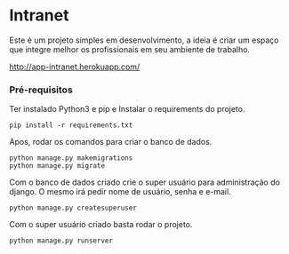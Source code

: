 # Intranet

Este é um projeto simples em desenvolvimento, a ideia é criar um espaço que integre melhor os profissionais em seu ambiente de trabalho.

http://app-intranet.herokuapp.com/

### Pré-requisitos

Ter instalado Python3 e pip e
Instalar o requirements do projeto. 
```
pip install -r requirements.txt
```
Apos, rodar os comandos para criar o banco de dados.
```
python manage.py makemigrations
python manage.py migrate
```
Com o banco de dados criado crie o super usuário para administração do django.
O  mesmo irá pedir nome de usuário, senha e e-mail.
```
python manage.py createsuperuser
```
Com o super usuário criado basta rodar o projeto.
```
python manage.py runserver
```

